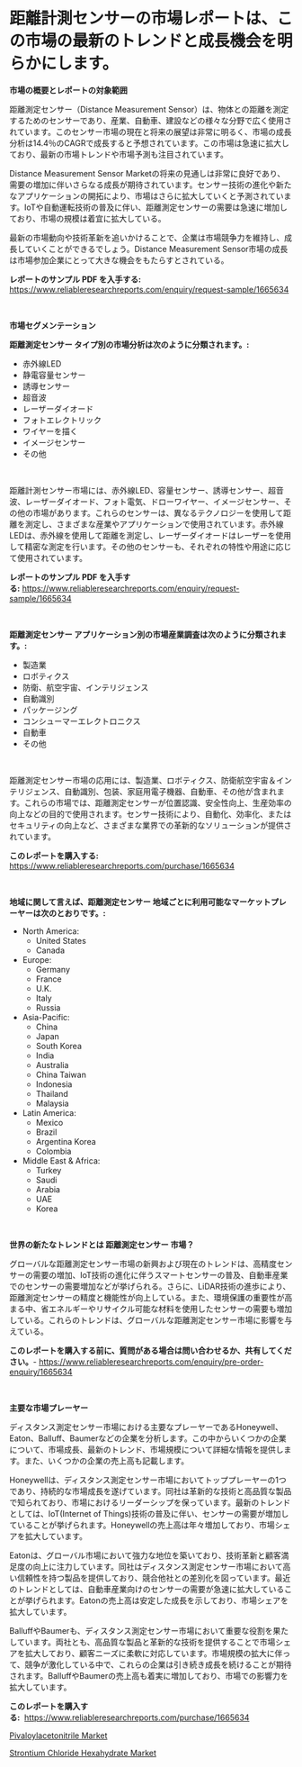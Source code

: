 <p><h1>距離計測センサーの市場レポートは、この市場の最新のトレンドと成長機会を明らかにします。</h1></p><p><strong>市場の概要とレポートの対象範囲</strong></p>
<p><p>距離測定センサー（Distance Measurement Sensor）は、物体との距離を測定するためのセンサーであり、産業、自動車、建設などの様々な分野で広く使用されています。このセンサー市場の現在と将来の展望は非常に明るく、市場の成長分析は14.4％のCAGRで成長すると予想されています。この市場は急速に拡大しており、最新の市場トレンドや市場予測も注目されています。</p><p>Distance Measurement Sensor Marketの将来の見通しは非常に良好であり、需要の増加に伴いさらなる成長が期待されています。センサー技術の進化や新たなアプリケーションの開拓により、市場はさらに拡大していくと予測されています。IoTや自動運転技術の普及に伴い、距離測定センサーの需要は急速に増加しており、市場の規模は着宜に拡大している。</p><p>最新の市場動向や技術革新を追いかけることで、企業は市場競争力を維持し、成長していくことができるでしょう。Distance Measurement Sensor市場の成長は市場参加企業にとって大きな機会をもたらすとされている。</p></p>
<p><strong>レポートのサンプル PDF を入手する:</strong> <a href="https://www.reliableresearchreports.com/enquiry/request-sample/1665634">https://www.reliableresearchreports.com/enquiry/request-sample/1665634</a></p>
<p>&nbsp;</p>
<p><strong>市場セグメンテーション</strong></p>
<p><strong>距離測定センサー タイプ別の市場分析は次のように分類されます。:</strong></p>
<p><ul><li>赤外線LED</li><li>静電容量センサー</li><li>誘導センサー</li><li>超音波</li><li>レーザーダイオード</li><li>フォトエレクトリック</li><li>ワイヤーを描く</li><li>イメージセンサー</li><li>その他</li></ul></p>
<p>&nbsp;</p>
<p><p>距離計測センサー市場には、赤外線LED、容量センサー、誘導センサー、超音波、レーザーダイオード、フォト電気、ドローワイヤー、イメージセンサー、その他の市場があります。これらのセンサーは、異なるテクノロジーを使用して距離を測定し、さまざまな産業やアプリケーションで使用されています。赤外線LEDは、赤外線を使用して距離を測定し、レーザーダイオードはレーザーを使用して精密な測定を行います。その他のセンサーも、それぞれの特性や用途に応じて使用されています。</p></p>
<p><strong>レポートのサンプル PDF を入手する:</strong>&nbsp;<a href="https://www.reliableresearchreports.com/enquiry/request-sample/1665634">https://www.reliableresearchreports.com/enquiry/request-sample/1665634</a></p>
<p>&nbsp;</p>
<p><strong> 距離測定センサー アプリケーション別の市場産業調査は次のように分類されます。:</strong></p>
<p><ul><li>製造業</li><li>ロボティクス</li><li>防衛、航空宇宙、インテリジェンス</li><li>自動識別</li><li>パッケージング</li><li>コンシューマーエレクトロニクス</li><li>自動車</li><li>その他</li></ul></p>
<p>&nbsp;</p>
<p><p>距離測定センサー市場の応用には、製造業、ロボティクス、防衛航空宇宙＆インテリジェンス、自動識別、包装、家庭用電子機器、自動車、その他が含まれます。これらの市場では、距離測定センサーが位置認識、安全性向上、生産効率の向上などの目的で使用されます。センサー技術により、自動化、効率化、またはセキュリティの向上など、さまざまな業界での革新的なソリューションが提供されています。</p></p>
<p><strong>このレポートを購入する:</strong>&nbsp; <a href="https://www.reliableresearchreports.com/purchase/1665634">https://www.reliableresearchreports.com/purchase/1665634</a></p>
<p>&nbsp;</p>
<p><strong>地域に関して言えば、距離測定センサー 地域ごとに利用可能なマーケットプレーヤーは次のとおりです。:</strong></p>
<p><ul>
    <li>
        North America:
        <ul>
            <li>United States</li>
            <li>Canada</li>
        </ul>
    </li>
    <li>
        Europe:
        <ul>
            <li>Germany</li>
            <li>France</li>
            <li>U.K.</li>
            <li>Italy</li>
            <li>Russia</li>
        </ul>
    </li>
    <li>
        Asia-Pacific:
        <ul>
            <li>China</li>
            <li>Japan</li>
            <li>South Korea</li>
            <li>India</li>
            <li>Australia</li>
            <li>China Taiwan</li>
            <li>Indonesia</li>
            <li>Thailand</li>
            <li>Malaysia</li>
        </ul>
    </li>
    <li>
        Latin America:
        <ul>
            <li>Mexico</li>
            <li>Brazil</li>
            <li>Argentina Korea</li>
            <li>Colombia</li>
        </ul>
    </li>
    <li>
        Middle East & Africa:
        <ul>
            <li>Turkey</li>
            <li>Saudi</li>
            <li>Arabia</li>
            <li>UAE</li>
            <li>Korea</li>
        </ul>
    </li>
    </ul></p>
<p>&nbsp;</p>
<p><strong>世界の新たなトレンドとは 距離測定センサー 市場？</strong></p>
<p><p>グローバルな距離測定センサー市場の新興および現在のトレンドは、高精度センサーの需要の増加、IoT技術の進化に伴うスマートセンサーの普及、自動車産業でのセンサーの需要増加などが挙げられる。さらに、LiDAR技術の進歩により、距離測定センサーの精度と機能性が向上している。また、環境保護の重要性が高まる中、省エネルギーやリサイクル可能な材料を使用したセンサーの需要も増加している。これらのトレンドは、グローバルな距離測定センサー市場に影響を与えている。</p></p>
<p><strong>このレポートを購入する前に、質問がある場合は問い合わせるか、共有してください。</strong>- <a href="https://www.reliableresearchreports.com/enquiry/pre-order-enquiry/1665634">https://www.reliableresearchreports.com/enquiry/pre-order-enquiry/1665634</a></p>
<p>&nbsp;</p>
<p><strong>主要な市場プレーヤー</strong></p>
<p><p>ディスタンス測定センサー市場における主要なプレーヤーであるHoneywell、Eaton、Balluff、Baumerなどの企業を分析します。この中からいくつかの企業について、市場成長、最新のトレンド、市場規模について詳細な情報を提供します。また、いくつかの企業の売上高も記載します。</p><p>Honeywellは、ディスタンス測定センサー市場においてトッププレーヤーの1つであり、持続的な市場成長を遂げています。同社は革新的な技術と高品質な製品で知られており、市場におけるリーダーシップを保っています。最新のトレンドとしては、IoT(Internet of Things)技術の普及に伴い、センサーの需要が増加していることが挙げられます。Honeywellの売上高は年々増加しており、市場シェアを拡大しています。</p><p>Eatonは、グローバル市場において強力な地位を築いており、技術革新と顧客満足度の向上に注力しています。同社はディスタンス測定センサー市場において高い信頼性を持つ製品を提供しており、競合他社との差別化を図っています。最近のトレンドとしては、自動車産業向けのセンサーの需要が急速に拡大していることが挙げられます。Eatonの売上高は安定した成長を示しており、市場シェアを拡大しています。</p><p>BalluffやBaumerも、ディスタンス測定センサー市場において重要な役割を果たしています。両社とも、高品質な製品と革新的な技術を提供することで市場シェアを拡大しており、顧客ニーズに柔軟に対応しています。市場規模の拡大に伴って、競争が激化している中で、これらの企業は引き続き成長を続けることが期待されます。BalluffやBaumerの売上高も着実に増加しており、市場での影響力を拡大しています。</p></p>
<p><strong>このレポートを購入する:</strong>&nbsp;&nbsp;<a href="https://www.reliableresearchreports.com/purchase/1665634">https://www.reliableresearchreports.com/purchase/1665634</a></p>
<p><p><a href="https://copper-carbon-84f.notion.site/Pivaloylacetonitrile-Market-Size-Share-Trends-Analysis-Report-By-Material-By-Type-By-End-user--6617fb90a1104c54883d10c11cda2190">Pivaloylacetonitrile Market</a></p><p><a href="https://circular-yam-9b9.notion.site/Strontium-Chloride-Hexahydrate-Market-with-the-goal-of-estimating-the-market-size-and-future-growth--8f8306ea92184263bf374f3d8e44872a">Strontium Chloride Hexahydrate Market</a></p></p>